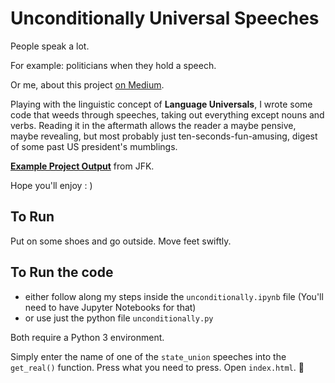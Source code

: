 # Unconditionally Universal Speeches

People speak a lot.

For example: politicians when they hold a speech.

Or me, about this project [on Medium](https://medium.com/@martin.breuss/4-pos-deletion-7be02b590c74#.8v5jbczgj).

Playing with the linguistic concept of **Language Universals**, I wrote some code that weeds through speeches, taking out everything except nouns and verbs.
Reading it in the aftermath allows the reader a maybe pensive, maybe revealing, but most probably just ten-seconds-fun-amusing, 
digest of some past US president's mumblings.

**[Example Project Output](https://dsjvkmk8ze06t.cloudfront.net/)** from JFK.

Hope you'll enjoy : )

## To Run

Put on some shoes and go outside. Move feet swiftly.

## To Run the code

- either follow along my steps inside the `unconditionally.ipynb` file (You'll need to have Jupyter Notebooks for that)
- or use just the python file `unconditionally.py`

Both require a Python 3 environment.

Simply enter the name of one of the `state_union` speeches into the `get_real()` function. Press what you need to press. Open `index.html`. 🎉
